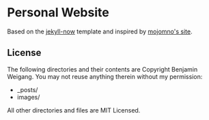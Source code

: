 # Personal Website

Based on the [jekyll-now](https://github.com/barryclark/jekyll-now) template
and inspired by [mojomno's site](https://github.com/mojombo/mojombo.github.io).

## License

The following directories and their contents are Copyright Benjamin Weigang.
You may not reuse anything therein without my permission:

* \_posts/
* images/

All other directories and files are MIT Licensed.
